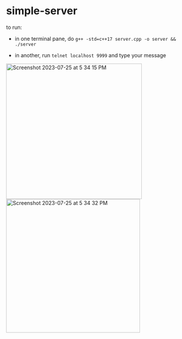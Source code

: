 # simple-server

to run:

- in one terminal pane, do `g++ -std=c++17 server.cpp -o server && ./server`

- in another, run `telnet localhost 9999` and type your message

<img width="367" alt="Screenshot 2023-07-25 at 5 34 15 PM" src="https://github.com/nworb9/simple-server/assets/20407156/53980476-541e-43bb-b53f-0c598727ccbb">

<img width="362" alt="Screenshot 2023-07-25 at 5 34 32 PM" src="https://github.com/nworb9/simple-server/assets/20407156/c815d6f1-65e7-4423-ba82-4bc3646354a6">
